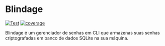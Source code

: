 # Blindage

[![Test](https://github.com/henriquesebastiao/blindage/actions/workflows/test.yml/badge.svg)](https://github.com/henriquesebastiao/blindage/actions/workflows/test.yml)
[![coverage](https://coverage-badge.samuelcolvin.workers.dev/henriquesebastiao/blindage.svg)](https://coverage-badge.samuelcolvin.workers.dev/redirect/henriquesebastiao/blindage)

Blindage é um gerenciador de senhas em CLI que armazenas suas senhas criptografadas em banco de dados SQLite na sua máquina.
